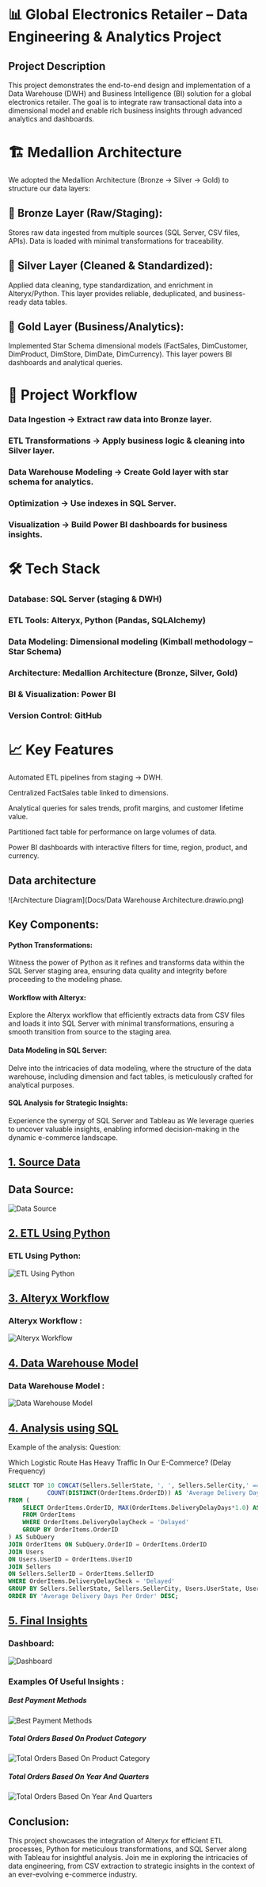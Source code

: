 # 📊 Global Electronics Retailer – Data Engineering & Analytics Project
## Project Description
This project demonstrates the end-to-end design and implementation of a Data Warehouse (DWH) and Business Intelligence (BI) solution for a global electronics retailer. The goal is to integrate raw transactional data into a dimensional model and enable rich business insights through advanced analytics and dashboards.
# 🏗️ Medallion Architecture

We adopted the Medallion Architecture (Bronze → Silver → Gold) to structure our data layers:

## 🔹 Bronze Layer (Raw/Staging):
Stores raw data ingested from multiple sources (SQL Server, CSV files, APIs). Data is loaded with minimal transformations for traceability.

## 🔹 Silver Layer (Cleaned & Standardized):
Applied data cleaning, type standardization, and enrichment in Alteryx/Python. This layer provides reliable, deduplicated, and business-ready data tables.

## 🔹 Gold Layer (Business/Analytics):
Implemented Star Schema dimensional models (FactSales, DimCustomer, DimProduct, DimStore, DimDate, DimCurrency). This layer powers BI dashboards and analytical queries.
# 🚀 Project Workflow

### Data Ingestion → Extract raw data into Bronze layer.

### ETL Transformations → Apply business logic & cleaning into Silver layer.

### Data Warehouse Modeling → Create Gold layer with star schema for analytics.

### Optimization → Use indexes in SQL Server.

### Visualization → Build Power BI dashboards for business insights.

# 🛠️ Tech Stack

### Database: SQL Server (staging & DWH)

### ETL Tools: Alteryx, Python (Pandas, SQLAlchemy)

### Data Modeling: Dimensional modeling (Kimball methodology – Star Schema)

### Architecture: Medallion Architecture (Bronze, Silver, Gold)

### BI & Visualization: Power BI

### Version Control: GitHub
# 📈 Key Features

Automated ETL pipelines from staging → DWH.

Centralized FactSales table linked to dimensions.

Analytical queries for sales trends, profit margins, and customer lifetime value.

Partitioned fact table for performance on large volumes of data.

Power BI dashboards with interactive filters for time, region, product, and currency.

## Data architecture
![Architecture Diagram](Docs/Data Warehouse Architecture.drawio.png)
## Key Components:

#### Python Transformations:
Witness the power of Python as it refines and transforms data within the SQL Server staging area, ensuring data quality and integrity before proceeding to the modeling phase.

#### Workflow with Alteryx:
Explore the Alteryx workflow that efficiently extracts data from CSV files and loads it into SQL Server with minimal transformations, ensuring a smooth transition from source to the staging area.

#### Data Modeling in SQL Server:
Delve into the intricacies of data modeling, where the structure of the data warehouse, including dimension and fact tables, is meticulously crafted for analytical purposes.

#### SQL Analysis for Strategic Insights:
Experience the synergy of SQL Server and Tableau as We leverage queries to uncover valuable insights, enabling informed decision-making in the dynamic e-commerce landscape.



## [1. Source Data](https://github.com/ElSayed-Fathi/Data-Engineering-project-for-E-Commerce/blob/39ad69d2d37099fa41b76d7e503a428064980460/1%20Data%20Sources/README%20(2).md)


## Data Source:
![Data Source](source_data.png)

## [2. ETL Using Python](https://github.com/ElSayed-Fathi/Data-Engineering-project-for-E-Commerce/tree/0ebbe62252ef0016922c4cb9b87696cd8b87dff1/1%20Data%20Sources)

### ETL Using Python:
![ETL Using Python](code_example.PNG)

## [3. Alteryx Workflow ](https://github.com/ElSayed-Fathi/Data-Engineering-project-for-E-Commerce/tree/b23186f3ff775672d3c36ae8d8ae24422dd205e0/2%20Staging%20Layer)

###  Alteryx Workflow :
![Alteryx Workflow](https://github.com/ElSayed-Fathi/Data-Engineering-project-for-E-Commerce/blob/b23186f3ff775672d3c36ae8d8ae24422dd205e0/2%20Staging%20Layer/Full%20Workflow.PNG)

## [4. Data Warehouse Model ](https://github.com/ElSayed-Fathi/Data-Engineering-project-for-E-Commerce/tree/cc7b833140ddde630aa206cfcacba4e7d713dc18/5%20Data%20Warehouse%20Dimensional%20Model%20and%20Code)

###  Data Warehouse Model :
![Data Warehouse Model](Data_Warehouse_Diagram_11_light.png)

## [4. Analysis using SQL](https://github.com/ElSayed-Fathi/Data-Engineering-project-for-E-Commerce/tree/1e6ea70c5581a9dd6c38f746ea4f135d3c794e44/6%20SQL%20Analytical%20Queries)

Example of the analysis:
Question: 

Which Logistic Route Has Heavy Traffic In Our E-Commerce? (Delay Frequency)

```sql
SELECT TOP 10 CONCAT(Sellers.SellerState, ', ', Sellers.SellerCity,' ==>> ', Users.UserState, ', ', Users.UserCity) 'Logistic Route', AVG(SubQuery.MaxDeliveryDelayDays) / 
           COUNT(DISTINCT(OrderItems.OrderID)) AS 'Average Delivery Days Per Order'
FROM (
    SELECT OrderItems.OrderID, MAX(OrderItems.DeliveryDelayDays*1.0) AS MaxDeliveryDelayDays
    FROM OrderItems
	WHERE OrderItems.DeliveryDelayCheck = 'Delayed'
    GROUP BY OrderItems.OrderID
) AS SubQuery
JOIN OrderItems ON SubQuery.OrderID = OrderItems.OrderID
JOIN Users
ON Users.UserID = OrderItems.UserID
JOIN Sellers
ON Sellers.SellerID = OrderItems.SellerID
WHERE OrderItems.DeliveryDelayCheck = 'Delayed'
GROUP BY Sellers.SellerState, Sellers.SellerCity, Users.UserState, Users.UserCity
ORDER BY 'Average Delivery Days Per Order' DESC;
```
## [5. Final Insights](https://github.com/ElSayed-Fathi/Data-Engineering-project-for-E-Commerce/tree/6b65b53ece3c6922144ba7813b2b991c14dde1ea/7%20Data%20Visualization%20Using%20Tableau)

### Dashboard:
![Dashboard](https://github.com/ElSayed-Fathi/Data-Engineering-project-for-E-Commerce/blob/6b65b53ece3c6922144ba7813b2b991c14dde1ea/7%20Data%20Visualization%20Using%20Tableau/Dashboard_1.png)

### Examples Of Useful Insights : 

##### Best Payment Methods 
![Best Payment Methods](https://github.com/ElSayed-Fathi/Data-Engineering-project-for-E-Commerce/blob/6b65b53ece3c6922144ba7813b2b991c14dde1ea/7%20Data%20Visualization%20Using%20Tableau/Best_Payment_Method.png)

##### Total Orders Based On Product Category 
![Total Orders Based On Product Category](https://github.com/ElSayed-Fathi/Data-Engineering-project-for-E-Commerce/blob/91afb2b76442a9e7325dcbc40609e71e5217fa42/7%20Data%20Visualization%20Using%20Tableau/Best_Selling_Category.PNG)

##### Total Orders Based On Year And Quarters  
![Total Orders Based On Year And Quarters](https://github.com/ElSayed-Fathi/Data-Engineering-project-for-E-Commerce/blob/91afb2b76442a9e7325dcbc40609e71e5217fa42/7%20Data%20Visualization%20Using%20Tableau/Total_Order_By_year_and_Quarters.png)



## Conclusion:

This project showcases the integration of Alteryx for efficient ETL processes, Python for meticulous transformations, and SQL Server along with Tableau for insightful analysis. Join me in exploring the intricacies of data engineering, from CSV extraction to strategic insights in the context of an ever-evolving e-commerce industry.
